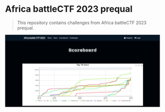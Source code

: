 # Africa battleCTF 2023 prequal

> This repository contains challenges from Africa battleCTF 2023 prequal.

![Scoreboard](scoreboard.png)

